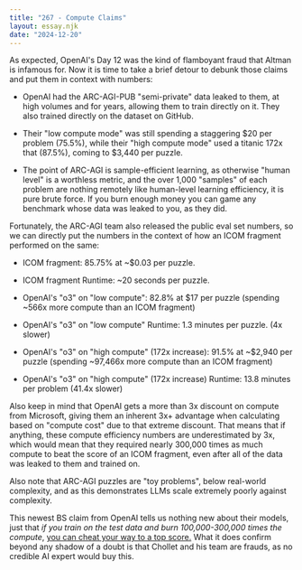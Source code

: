 ```yaml
---
title: "267 - Compute Claims"
layout: essay.njk
date: "2024-12-20"
---
```


As expected, OpenAI's Day 12 was the kind of flamboyant fraud that Altman is infamous for. Now it is time to take a brief detour to debunk those claims and put them in context with numbers:

- OpenAI had the ARC-AGI-PUB "semi-private" data leaked to them, at high volumes and for years, allowing them to train directly on it. They also trained directly on the dataset on GitHub.

- Their "low compute mode" was still spending a staggering $20 per problem (75.5%), while their "high compute mode" used a titanic 172x that (87.5%), coming to $3,440 per puzzle.

- The point of ARC-AGI is sample-efficient learning, as otherwise "human level" is a worthless metric, and the over 1,000 "samples" of each problem are nothing remotely like human-level learning efficiency, it is pure brute force. If you burn enough money you can game any benchmark whose data was leaked to you, as they did.

Fortunately, the ARC-AGI team also released the public eval set numbers, so we can directly put the numbers in the context of how an ICOM fragment performed on the same:

- ICOM fragment: 85.75% at ~$0.03 per puzzle.

- ICOM fragment Runtime: ~20 seconds per puzzle.

- OpenAI's "o3" on "low compute": 82.8% at $17 per puzzle (spending ~566x more compute than an ICOM fragment)

- OpenAI's "o3" on "low compute" Runtime: 1.3 minutes per puzzle. (4x slower)

- OpenAI's "o3" on "high compute" (172x increase): 91.5% at ~$2,940 per puzzle (spending ~97,466x more compute than an ICOM fragment)

- OpenAI's "o3" on "high compute" (172x increase) Runtime: 13.8 minutes per problem (41.4x slower)

Also keep in mind that OpenAI gets a more than 3x discount on compute from Microsoft, giving them an inherent 3x+ advantage when calculating based on "compute cost" due to that extreme discount. That means that if anything, these compute efficiency numbers are underestimated by 3x, which would mean that they required nearly 300,000 times as much compute to beat the score of an ICOM fragment, even after all of the data was leaked to them and trained on.

Also note that ARC-AGI puzzles are "toy problems", below real-world complexity, and as this demonstrates LLMs scale extremely poorly against complexity.

This newest BS claim from OpenAI tells us nothing new about their models, just that *if you train on the test data and burn 100,000-300,000 times the compute*, [you can cheat your way to a top score.](https://arcprize.org/blog/oai-o3-pub-breakthrough) What it does confirm beyond any shadow of a doubt is that Chollet and his team are frauds, as no credible AI expert would buy this.

